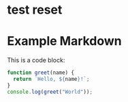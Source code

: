 # test reset

# Example Markdown

This is a code block:

```javascript
function greet(name) {
  return `Hello, ${name}!`;
}
console.log(greet("World"));
```
